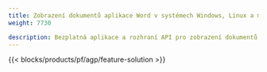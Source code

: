 ```yaml
---
title: Zobrazení dokumentů aplikace Word v systémech Windows, Linux a macOS 
weight: 7730

description: Bezplatná aplikace a rozhraní API pro zobrazení dokumentů DOC, DOCX, ODT jako stránek
---
```


{{< blocks/products/pf/agp/feature-solution >}} 

